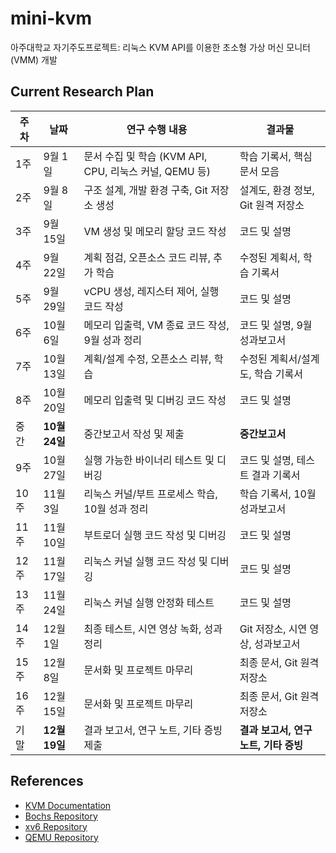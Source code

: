 # mini-kvm

아주대학교 자기주도프로젝트: 리눅스 KVM API를 이용한 초소형 가상 머신 모니터 (VMM) 개발

## Current Research Plan

| 주차 | 날짜          | 연구 수행 내용                                         | 결과물                                |
| ---- | ------------- | ------------------------------------------------------ | ------------------------------------- |
| 1주  | 9월 1일       | 문서 수집 및 학습 (KVM API, CPU, 리눅스 커널, QEMU 등) | 학습 기록서, 핵심 문서 모음           |
| 2주  | 9월 8일       | 구조 설계, 개발 환경 구축, Git 저장소 생성             | 설계도, 환경 정보, Git 원격 저장소    |
| 3주  | 9월 15일      | VM 생성 및 메모리 할당 코드 작성                       | 코드 및 설명                          |
| 4주  | 9월 22일      | 계획 점검, 오픈소스 코드 리뷰, 추가 학습               | 수정된 계획서, 학습 기록서            |
| 5주  | 9월 29일      | vCPU 생성, 레지스터 제어, 실행 코드 작성               | 코드 및 설명                          |
| 6주  | 10월 6일      | 메모리 입출력, VM 종료 코드 작성, 9월 성과 정리        | 코드 및 설명, 9월 성과보고서          |
| 7주  | 10월 13일     | 계획/설계 수정, 오픈소스 리뷰, 학습                    | 수정된 계획서/설계도, 학습 기록서     |
| 8주  | 10월 20일     | 메모리 입출력 및 디버깅 코드 작성                      | 코드 및 설명                          |
| 중간 | **10월 24일** | 중간보고서 작성 및 제출                                | **중간보고서**                        |
| 9주  | 10월 27일     | 실행 가능한 바이너리 테스트 및 디버깅                  | 코드 및 설명, 테스트 결과 기록서      |
| 10주 | 11월 3일      | 리눅스 커널/부트 프로세스 학습, 10월 성과 정리         | 학습 기록서, 10월 성과보고서          |
| 11주 | 11월 10일     | 부트로더 실행 코드 작성 및 디버깅                      | 코드 및 설명                          |
| 12주 | 11월 17일     | 리눅스 커널 실행 코드 작성 및 디버깅                   | 코드 및 설명                          |
| 13주 | 11월 24일     | 리눅스 커널 실행 안정화 테스트                         | 코드 및 설명                          |
| 14주 | 12월 1일      | 최종 테스트, 시연 영상 녹화, 성과 정리                 | Git 저장소, 시연 영상, 성과보고서     |
| 15주 | 12월 8일      | 문서화 및 프로젝트 마무리                              | 최종 문서, Git 원격 저장소            |
| 16주 | 12월 15일     | 문서화 및 프로젝트 마무리                              | 최종 문서, Git 원격 저장소            |
| 기말 | **12월 19일** | 결과 보고서, 연구 노트, 기타 증빙 제출                 | **결과 보고서, 연구 노트, 기타 증빙** |

## References

- [KVM Documentation](https://www.kernel.org/doc/html/latest/virt/kvm/api.html)
- [Bochs Repository](https://github.com/bochs-emu/Bochs)
- [xv6 Repository](https://github.com/mit-pdos/xv6-public)
- [QEMU Repository](https://gitlab.com/qemu-project/qemu)
